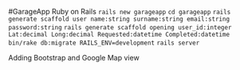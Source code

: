 #GarageApp Ruby on Rails
`rails new garageapp`
`cd garageapp`
`rails generate scaffold user name:string surname:string email:string password:string`
`rails generate scaffold opening user_id:integer Lat:decimal Long:decimal Requested:datetime Completed:datetime`
`bin/rake db:migrate RAILS_ENV=development`
`rails server`

Adding Bootstrap and Google Map view